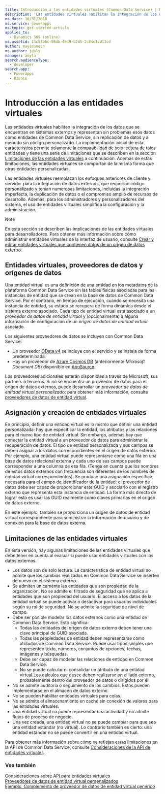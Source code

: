 ```yaml
---
title: Introducción a las entidades virtuales (Common Data Service) | Microsoft Docs
description: 'Las entidades virtuales habilitan la integración de los datos que se encuentran en sistemas externos y representan sin problemas esos datos como entidades de Common Data Service, sin replicación de datos y a menudo sin código personalizado.'
ms.date: 10/31/2018
ms.service: powerapps
ms.topic: get-started-article
applies_to:
  - Dynamics 365 (online)
ms.assetid: 14c5fbbc-98db-4e49-b245-2c84c1cd11cd
author: mayadumesh
ms.author: jdaly
manager: amyla
search.audienceType:
  - developer
search.app:
  - PowerApps
  - D365CE
---
```


# <a name="get-started-with-virtual-entities"></a>Introducción a las entidades virtuales

Las entidades virtuales habilitan la integración de los datos que se encuentran en sistemas externos y representan sin problemas esos datos como entidades de Common Data Service, sin replicación de datos y a menudo sin código personalizado. La implementación inicial de esta característica permite solamente la compatibilidad de solo lectura de tales entidades y tiene una serie de limitaciones que se describen en la sección [Limitaciones de las entidades virtuales](#limitations-of-virtual-entities) a continuación. Además de estas limitaciones, las entidades virtuales se comportan de la misma forma que otras entidades personalizadas. 

Las entidades virtuales reemplazan los enfoques anteriores de cliente y servidor para la integración de datos externos, que requerían código personalizado y tenían numerosas limitaciones, incluidas la integración imperfecta, la duplicación de datos o el compromiso amplio de recursos de desarrollo.  Además, para los administradores y personalizadores del sistema, el uso de entidades virtuales simplifica la configuración y la administración.

> [!NOTE]
> En esta sección se describen las implicaciones de las entidades virtuales para desarrolladores. Para obtener más información sobre cómo administrar entidades virtuales de la interfaz de usuario, consulte [Crear y editar entidades virtuales que contienen datos de un origen de datos externo](../../../maker/common-data-service/create-edit-virtual-entities.md).

## <a name="virtual-entities-data-providers-and-data-sources"></a>Entidades virtuales, proveedores de datos y orígenes de datos

Una entidad virtual es una definición de una entidad en los metadatos de la plataforma Common Data Service sin las tablas físicas asociadas para las instancias de entidad que se crean en la base de datos de Common Data Service. Por el contrario, en tiempo de ejecución, cuando se necesita una instancia de entidad, su estado se recupera de forma dinámica desde el sistema externo asociado. Cada tipo de entidad virtual está asociado a un *proveedor de datos de entidad virtual* y (opcionalmente) a alguna información de configuración de un *origen de datos de entidad virtual* asociado. 

<!-- TODO:
A data provider is a particular type of Common Data Service plug-in, which is registered against CRUD events that occur in the platform. This initial release only supports READ operations. More information: [Write a plug-in](../write-plugin.md) -->

Los siguientes proveedores de datos se incluyen con Common Data Service:
- Un proveedor [OData v4](http://www.odata.org/documentation/) se incluye con el servicio y se instala de forma predeterminada.
- Hay un proveedor de [Azure Cosmos DB](https://docs.microsoft.com/azure/cosmos-db) (anteriormente *Microsoft Document DB*) disponible en [AppSource](https://appsource.microsoft.com).

Los proveedores adicionales estarán disponibles a través de Microsoft, sus partners o terceros. Si no se encuentra un proveedor de datos para el origen de datos externos, puede desarrollar un *proveedor de datos de entidad virtual personalizado*; para obtener más información, consulte [proveedores de datos de entidad virtual](custom-ve-data-providers.md).

## <a name="virtual-entity-creation-and-mapping"></a>Asignación y creación de entidades virtuales

En principio, definir una entidad virtual es lo mismo que definir una entidad personalizada: hay que especificar la entidad, los atributos y las relaciones para el nuevo tipo de entidad virtual. Sin embargo, además hay que conectar la entidad virtual a un proveedor de datos para administrar la recuperación de datos. El tipo de entidad personalizada y sus campos se deben asignar a los datos correspondientes en el origen de datos externo.  Por ejemplo, una entidad virtual puede representarse como una fila en una base de datos relacional externa y cada uno de sus campos puede corresponder a una columna de esa fila.  (Tenga en cuenta que los nombres de estos datos externos con frecuencia son diferentes de los nombres de entidad virtual correspondientes). Se produce una asignación específica, necesaria para el campo de identificador de la entidad: el proveedor de datos debe ser capaz de proporcionar este GUID y asociarlo con el registro externo que representa esta instancia de entidad. La forma más directa de lograr esto es usar las GUID realmente como claves primarias en el origen de datos externo.  

En este ejemplo, también se proporciona un origen de datos de entidad virtual correspondiente para suministrar la información de usuario y de conexión para la base de datos externa.

## <a name="limitations-of-virtual-entities"></a>Limitaciones de las entidades virtuales

En esta versión, hay algunas limitaciones de las entidades virtuales que debe tener en cuenta al evaluar si puede usar entidades virtuales con los datos externos.
- Los datos son de solo lectura. La característica de entidad virtual no admite que los cambios realizados en Common Data Service se inserten de nuevo en el sistema externo.
- Se admiten únicamente las entidades que son propiedad de la organización. No se admite el filtrado de seguridad que se aplica a entidades que son propiedad del usuario. El acceso a los datos de la entidad virtual se puede activar o desactivar para usuarios individuales según su rol de seguridad. No se admite la seguridad de nivel de campo.
- Debe ser posible modelar los datos externos como una entidad de Common Data Service. Esto significa:
    - Todas las entidades del origen de datos externo deben tener una clave principal de GUID asociada.  
    - Todas las propiedades de entidad deben representarse como atributos de Common Data Service. Puede usar tipos simples que representen texto, números, conjuntos de opciones, fechas, imágenes y búsquedas. 
    - Debe ser capaz de modelar las relaciones de entidad en Common Data Service.
    - No se puede calcular ni consolidar un atributo de una entidad virtual.Los cálculos que desee deben realizarse en el lado externo, probablemente dentro del proveedor de datos o dirigidos por él.
- No se admite auditoría o seguimiento de los cambios.  Estos pueden implementarse en el almacén de datos externo.
- No se pueden habilitar entidades virtuales para colas.
- No se admite el almacenamiento en caché sin conexión de valores para las entidades virtuales.
- Una entidad virtual no puede representar una actividad y no admite flujos de proceso de negocio.
- Una vez creada, una entidad virtual no se puede cambiar para que sea una entidad estándar (no virtual).  Lo contrario también es cierto: una entidad estándar no se puede convertir en una entidad virtual.

<!-- TODO: Make bulleted list into table?  Make more complete by reviewing API modification tables. -->

Para obtener más información sobre cómo se reflejan estas limitaciones en la API de Common Data Service, consulte [Consideraciones de la API de entidades virtuales](api-considerations-ve.md). 

### <a name="see-also"></a>Vea también

[Consideraciones sobre API para entidades virtuales](api-considerations-ve.md)<br />
[Proveedores de datos de entidad virtual personalizados](custom-ve-data-providers.md)<br />
[Ejemplo: Complemento de proveedor de datos de entidad virtual genérico](sample-generic-ve-plugin.md)